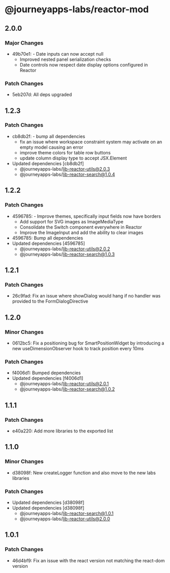 # @journeyapps-labs/reactor-mod

## 2.0.0

### Major Changes

- 49b70e1: - Date inputs can now accept null
  - Improved nested panel serialization checks
  - Date controls now respect date display options configured in Reactor

### Patch Changes

- 5eb207d: All deps upgraded

## 1.2.3

### Patch Changes

- cb8db2f: - bump all dependencies
  - fix an issue where workspace constraint system may activate on an empty model causing an error
  - improve theme colors for table row buttons
  - update column display type to accept JSX.Element
- Updated dependencies [cb8db2f]
  - @journeyapps-labs/lib-reactor-utils@2.0.3
  - @journeyapps-labs/lib-reactor-search@1.0.4

## 1.2.2

### Patch Changes

- 4596785: - Improve themes, specifically input fields now have borders
  - Add support for SVG images as ImageMediaType
  - Consolidate the Switch component everywhere in Reactor
  - Improve the ImageInput and add the ability to clear images
- 4596785: Bump all dependencies
- Updated dependencies [4596785]
  - @journeyapps-labs/lib-reactor-utils@2.0.2
  - @journeyapps-labs/lib-reactor-search@1.0.3

## 1.2.1

### Patch Changes

- 26c9fad: Fix an issue where showDialog would hang if no handler was provided to the FormDialogDirective

## 1.2.0

### Minor Changes

- 0612bc5: Fix a positioning bug for SmartPositionWidget by introducing a new useDimensionObserver hook to track position every 10ms

### Patch Changes

- f4006d1: Bumped dependencies
- Updated dependencies [f4006d1]
  - @journeyapps-labs/lib-reactor-utils@2.0.1
  - @journeyapps-labs/lib-reactor-search@1.0.2

## 1.1.1

### Patch Changes

- e40a220: Add more libraries to the exported list

## 1.1.0

### Minor Changes

- d38098f: New createLogger function and also move to the new labs libraries

### Patch Changes

- Updated dependencies [d38098f]
- Updated dependencies [d38098f]
  - @journeyapps-labs/lib-reactor-search@1.0.1
  - @journeyapps-labs/lib-reactor-utils@2.0.0

## 1.0.1

### Patch Changes

- 46d4bf9: Fix an issue with the react version not matching the react-dom version
